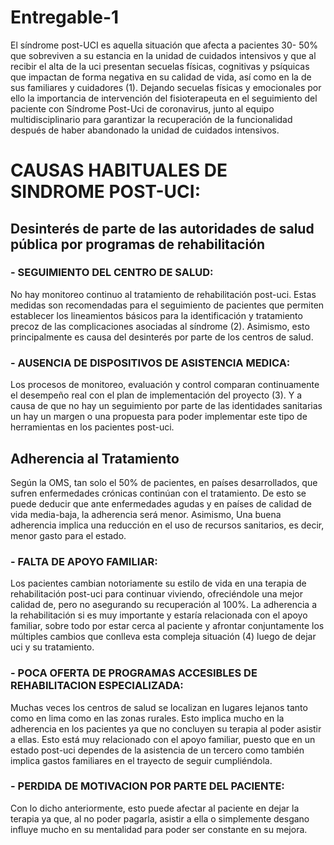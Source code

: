 # Entregable-1
<p>El síndrome post-UCI es aquella situación que afecta a pacientes 30- 50% que sobreviven a su estancia en la unidad de cuidados intensivos y que al recibir el alta de la uci presentan secuelas físicas, cognitivas y psíquicas que impactan de forma negativa en su calidad de vida, así como en la de sus familiares y cuidadores (1). Dejando secuelas físicas y emocionales por ello la importancia de intervención del fisioterapeuta en el seguimiento del paciente con Síndrome Post-Uci de coronavirus, junto al equipo multidisciplinario para garantizar la recuperación de la funcionalidad después de haber abandonado la unidad de cuidados intensivos.</p>
<h1>CAUSAS HABITUALES DE SINDROME POST-UCI:</h1>
<h2>Desinterés de parte de las autoridades de salud pública por programas de rehabilitación</h2>
<h3>- SEGUIMIENTO DEL CENTRO DE SALUD:</h3>
<p>No hay monitoreo continuo al tratamiento de rehabilitación post-uci. Estas medidas son recomendadas para el seguimiento de pacientes que permiten establecer los lineamientos básicos para la identificación y tratamiento precoz de las complicaciones asociadas al síndrome (2). Asimismo, esto principalmente es causa del desinterés por parte de los centros de salud. </p>
<h3>- AUSENCIA DE DISPOSITIVOS DE ASISTENCIA MEDICA:</h3>
<p>Los procesos de monitoreo, evaluación y control comparan continuamente el desempeño real con el plan de implementación del proyecto (3). Y a causa de que no hay un seguimiento por parte de las identidades sanitarias un hay un margen o una propuesta para poder implementar este tipo de herramientas en los pacientes post-uci.	</p>
<h2>Adherencia al Tratamiento</h2>
<p>Según la OMS, tan solo el 50% de pacientes, en países desarrollados, que sufren enfermedades crónicas continúan con el tratamiento. De esto se puede deducir que ante enfermedades agudas y en países de calidad de vida media-baja, la adherencia será menor. Asimismo, Una buena adherencia implica una reducción en el uso de recursos sanitarios, es decir, menor gasto para el estado.</p> 
<h3>- FALTA DE APOYO FAMILIAR:</h3>
<p>Los pacientes cambian notoriamente su estilo de vida en una terapia de rehabilitación post-uci para continuar viviendo, ofreciéndole una mejor calidad de, pero no asegurando su recuperación al 100%. La adherencia a la rehabilitación si es muy importante y estaría relacionada con el apoyo familiar, sobre todo por estar cerca al paciente y afrontar conjuntamente los múltiples cambios que conlleva esta compleja situación (4) luego de dejar uci y su tratamiento.</p>
<h3>- POCA OFERTA DE PROGRAMAS ACCESIBLES DE REHABILITACION ESPECIALIZADA:</h3>
<p>Muchas veces los centros de salud se localizan en lugares lejanos tanto como en lima como en las zonas rurales. Esto implica mucho en la adherencia en los pacientes ya que no concluyen su terapia al poder asistir a ellas. Esto está muy relacionado con el apoyo familiar, puesto que en un estado post-uci dependes de la asistencia de un tercero como también implica gastos familiares en el trayecto de seguir cumpliéndola.</p>
<h3>- PERDIDA DE MOTIVACION POR PARTE DEL PACIENTE:</h3>
<p>Con lo dicho anteriormente, esto puede afectar al paciente en dejar la terapia ya que, al no poder pagarla, asistir a ella o simplemente desgano influye mucho en su mentalidad para poder ser constante en su mejora.</p>

